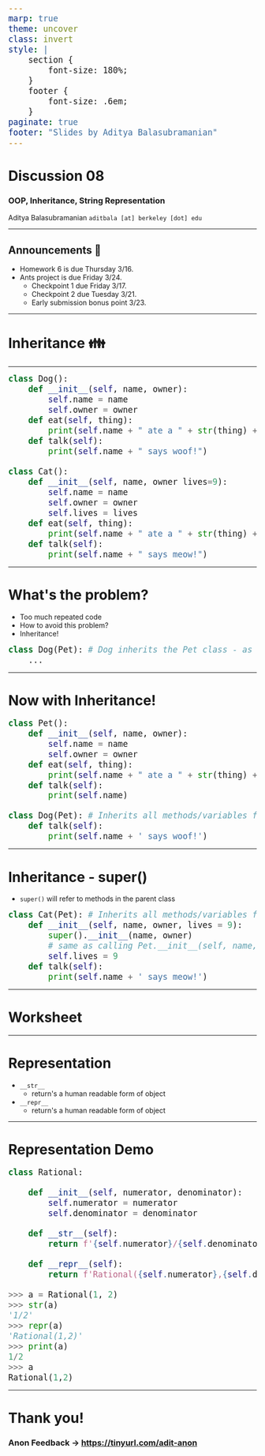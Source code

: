 ```yaml
---
marp: true
theme: uncover
class: invert
style: |
    section {
        font-size: 180%;
    }
    footer {
        font-size: .6em;
    }
paginate: true
footer: "Slides by Aditya Balasubramanian"
---
```


<!-- 
_paginate: false
_footer: Slides available at [`teaching.aditbala.com`](https://teaching.aditbala.com)
_class: invert
-->

# <!--fit--> Discussion 08

### OOP, Inheritance, String Representation

Aditya Balasubramanian
`aditbala [at] berkeley [dot] edu`

---

<!-- 
_class: invert
_footer: 10/13
_backgroundColor: #2222
-->

## Announcements :mega:

- Homework 6 is due Thursday 3/16.
- Ants project is due Friday 3/24.
    - Checkpoint 1 due Friday 3/17.
    - Checkpoint 2 due Tuesday 3/21.
    - Early submission bonus point 3/23.

---
# <!-- fit --> Inheritance :family:

---

<!--
_footer: Credit to @Anto and @Poggenkemper
-->

<style scoped>
  pre > code {
    font-size: 140%;
  }
</style>

```python
class Dog():
    def __init__(self, name, owner):
        self.name = name
        self.owner = owner
    def eat(self, thing):
        print(self.name + " ate a " + str(thing) + "!")
    def talk(self):
        print(self.name + " says woof!")

class Cat():
    def __init__(self, name, owner lives=9):
        self.name = name
        self.owner = owner
        self.lives = lives
    def eat(self, thing):
        print(self.name + " ate a " + str(thing) + "!")
    def talk(self):
        print(self.name + " says meow!")
```
---
<!--
_footer: Credit to @Anto
-->
<style scoped>
  pre > code {
    font-size: 140%;
  }
</style>
# What's the problem?

* Too much repeated code
* How to avoid this problem?
* Inheritance!
```python
class Dog(Pet): # Dog inherits the Pet class - as in, all Dogs are Pets
    ...
```
---
<!--
_footer: Credit to @Anto
-->
# Now with Inheritance!
<style scoped>
  pre > code {
    font-size: 140%;
  }
</style>
```python
class Pet():
    def __init__(self, name, owner):
        self.name = name
        self.owner = owner
    def eat(self, thing):
        print(self.name + " ate a " + str(thing) + "!")
    def talk(self):
        print(self.name)

class Dog(Pet): # Inherits all methods/variables from the Pet class
    def talk(self):
        print(self.name + ' says woof!')
```
---
<!--
_footer: Credit to @Anto
-->
<style scoped>
  pre > code {
    font-size: 140%;
  }
</style>
# Inheritance - super()
- `super()` will refer to methods in the parent class
```python
class Cat(Pet): # Inherits all methods/variables from the Pet class
    def __init__(self, name, owner, lives = 9):
        super().__init__(name, owner)
        # same as calling Pet.__init__(self, name, owner) from here
        self.lives = 9
    def talk(self):
        print(self.name + ' says meow!')
```
---
# Worksheet
---
# Representation 
- `__str__`
    - return's a human readable form of object
- `__repr__`
    - return's a human readable form of object

---
# Representation Demo
<style scoped>
  pre > code {
    font-size: 120%;
  }
</style>
```python
class Rational:

    def __init__(self, numerator, denominator):
        self.numerator = numerator
        self.denominator = denominator

    def __str__(self):
        return f'{self.numerator}/{self.denominator}'

    def __repr__(self):
        return f'Rational({self.numerator},{self.denominator})'

>>> a = Rational(1, 2)
>>> str(a)
'1/2'
>>> repr(a)
'Rational(1,2)'
>>> print(a)
1/2
>>> a
Rational(1,2)
```
--- 




# Thank you!

### Anon Feedback -> https://tinyurl.com/adit-anon

